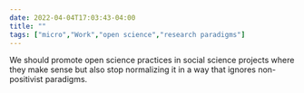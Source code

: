 ```yaml
---
date: 2022-04-04T17:03:43-04:00
title: ""
tags: ["micro","Work","open science","research paradigms"]
---
```

We should promote open science practices in social science projects where they make sense but also stop normalizing it in a way that ignores non-positivist paradigms.
